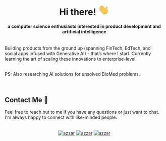 
<div align="center">
<h1 align="center">Hi there! <img width="35" src="https://github.com/1999AZZAR/1999AZZAR/blob/main/resources/img/waving.gif"></h1>
<h4 align="center">a computer science enthusiasts interested in product development and artificial intelligence</h4>
</div>

<br>
Building products from the ground up (spanning FinTech, EdTech, and social apps infused with Generative AI) - that’s where I start. Currently learning the art of scaling these innovations to enterprise-level.

<br/>
<br/>

PS: Also researching AI solutions for unsolved BioMed problems.

<br/>

<h2> Contact Me 💬 </h2>

Feel free to reach out to me if you have any questions or just want to chat. I'm always happy to connect with like-minded people.

<p align="center">
  <br/>
  <a href="https://www.linkedin.com/in/hifarhanali/" target="blank"><img align="center"
     src="https://img.shields.io/badge/linkedin-%231DA1F2.svg?style=for-the-badge&logo=linkedin&logoColor=white"
     alt="azzar" height="30"/></a>
  <a href="mailto:hifarhanali@gmail.com" target="blank"><img align="center"
     src="https://img.shields.io/badge/gmail-EA4335.svg?style=for-the-badge&logo=gmail&logoColor=white"
     alt="azzar" height="30"/></a>
    <a href="https://twitter.com/hifarhanali" target="blank"><img align="center"
     src="https://img.shields.io/badge/twitter-1DA1F2.svg?style=for-the-badge&logo=twitter&logoColor=white"
     alt="azzar" height="30"/></a>
</p>

